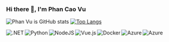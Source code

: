 ### Hi there 👋, I'm Phan Cao Vu 
![Phan Vu is GitHub stats](https://github-readme-stats.vercel.app/api?username=phancaovu&show_icons=true&theme=transparent)
[![Top Langs](https://github-readme-stats.vercel.app/api/top-langs/?username=phancaovu&show_icons=true&layout=compact)](https://github.com/anuraghazra/github-readme-stats) 

<img align="left"  alt= ".NET" src ="https://img.shields.io/badge/.NET-5C2D91?style=for-the-badge&logo=.net&logoColor=white" />
<img align="left"  alt= "Python" src = "https://img.shields.io/badge/python-3670A0?style=for-the-badge&logo=python&logoColor=ffdd54" />
<img align="left"  alt= "NodeJS" src = "https://img.shields.io/badge/node.js-6DA55F?style=for-the-badge&logo=node.js&logoColor=white" />
<img align="left"  alt= "Vue.js" src = "https://img.shields.io/badge/vuejs-%2335495e.svg?style=for-the-badge&logo=vuedotjs&logoColor=%234FC08D" />
<img align="left"  alt= "Docker" src = "https://img.shields.io/badge/docker-%230db7ed.svg?style=for-the-badge&logo=docker&logoColor=white" />
<img align="left"  alt= "Azure" src ="https://img.shields.io/badge/react-%2320232a.svg?style=for-the-badge&logo=react&logoColor=%2361DAFB" />
<img align="left"  alt= "Azure" src ="https://img.shields.io/badge/php-%23777BB4.svg?style=for-the-badge&logo=php&logoColor=white" />
